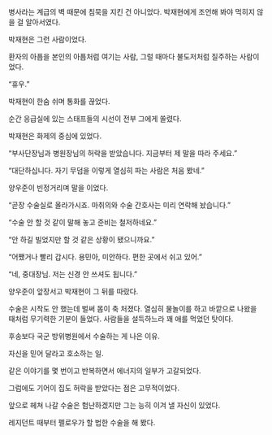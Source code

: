 병사라는 계급의 벽 때문에 침묵을 지킨 건 아니었다. 박재현에게 조언해 봐야 먹히지 않을 걸 알아서였다.

박재현은 그런 사람이었다.

환자의 아픔을 본인의 아픔처럼 여기는 사람, 그럴 때마다 불도저처럼 질주하는 사람이었다.

“휴우.”

박재현이 한숨 쉬며 통화를 끊었다.

순간 응급실에 있는 스태프들의 시선이 전부 그에게 쏠렸다.

박재현은 화제의 중심에 있었다.

“부사단장님과 병원장님의 허락을 받았습니다. 지금부터 제 말을 따라 주세요.”

“대단하십니다. 자기 무덤을 이렇게 열심히 파는 사람은 처음 봤네.”

양우준이 빈정거리며 말을 이었다.

“곧장 수술실로 올라가시죠. 마취의와 수술 간호사는 미리 연락해 놨습니다.”

“수술 안 할 것 같이 말해 놓고 준비는 철저하네요.”

“안 하길 빌었지만 할 것 같은 상황이 됐으니까요.”

“어쨌거나 빨리 갑시다. 용민아, 미안하다. 편한 곳에서 쉬고 있어.”

“네, 중대장님. 저는 신경 안 쓰셔도 됩니다.”

양우준이 앞장서고 박재현이 그 뒤를 따랐다.

수술은 시작도 안 했는데 벌써 몸이 축 처졌다. 열심히 물놀이를 하고 바깥으로 나왔을 때처럼 무기력한 기분이 들었다. 사람들을 설득하느라 꽤 애를 먹었던 탓이다.

후송보다 국군 방위병원에서 수술하는 게 나은 이유.

자신을 믿어 달라고 호소하는 일.

같은 이야기를 몇 번이고 반복하면서 에너지의 일부가 고갈되었다.

그럼에도 기어이 집도 허락을 받았다는 점은 고무적이었다.

앞으로 헤쳐 나갈 수술은 험난하겠지만 그는 능히 이겨 낼 자신이 있었다.

레지던트 때부터 펠로우가 할 법한 수술을 해 봤다.